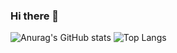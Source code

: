 ### Hi there 👋

<!--
**LuciusPinhal/LuciusPinhal** is a ✨ _special_ ✨ repository because its `README.md` (this file) appears on your GitHub profile.

Here are some ideas to get you started:

- 🔭 I’m currently working on ...
- 🌱 I’m currently learning ...
- 👯 I’m looking to collaborate on ...
- 🤔 I’m looking for help with ...
- 💬 Ask me about ...
- 📫 How to reach me: ...
- 😄 Pronouns: ...
- ⚡ Fun fact: ...
-->
![Anurag's GitHub stats](https://github-readme-stats.vercel.app/api?username=LuciusPinhal&theme=dark&show_icons=true)
![Top Langs](https://github-readme-stats.vercel.app/api/top-langs/?username=LuciusPinhal&theme=dark&show&layout=compact)
